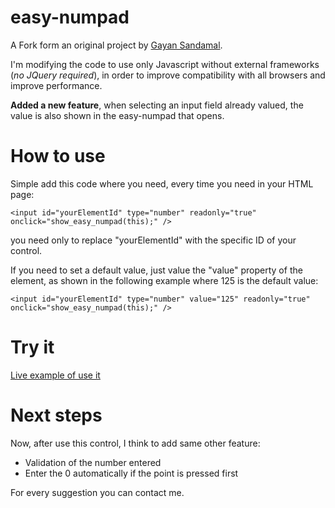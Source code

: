 # easy-numpad
A Fork form an original project by [Gayan Sandamal](https://github.com/gayanSandamal/easy-numpad).

I'm modifying the code to use only Javascript without external frameworks (_no JQuery required_), in order to improve compatibility with all browsers and improve performance.

**Added a new feature**, when selecting an input field already valued, the value is also shown in the easy-numpad that opens.

# How to use
Simple add this code where you need, every time you need in your HTML page:
```
<input id="yourElementId" type="number" readonly="true" onclick="show_easy_numpad(this);" />
```
you need only to replace "yourElementId" with the specific ID of your control.

If you need to set a default value, just value the "value" property of the element, as shown in the following example where 125 is the default value:
```
<input id="yourElementId" type="number" value="125" readonly="true" onclick="show_easy_numpad(this);" />
```

# Try it

[Live example of use it](https://bobboteck.github.io/easy-numpad/index.html)

# Next steps
Now, after use this control, I think to add same other feature:

- Validation of the number entered
- Enter the 0 automatically if the point is pressed first

For every suggestion you can contact me.